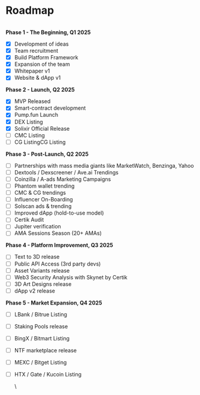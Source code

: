 # Roadmap

<figure><img src="https://1734432750-files.gitbook.io/~/files/v0/b/gitbook-x-prod.appspot.com/o/spaces%2F8jiPYSjwm8eKyTblT7u6%2Fuploads%2FPG09KguOPQwuAx5nudw3%2Fimage.png?alt=media&#x26;token=c1dcf452-5c11-4e75-9f4b-6fd2184afb37" alt=""><figcaption></figcaption></figure>

**Phase 1 - The Beginning, Q1 2025**

* [x] Development of ideas
* [x] Team recruitment
* [x] Build Platform Framework
* [x] Expansion of the team
* [x] Whitepaper v1
* [x] Website & dApp v1

**Phase 2 - Launch, Q2 2025**

* [x] MVP Released
* [x] Smart-contract development
* [x] Pump.fun Launch
* [x] DEX Listing
* [x] Solixir Official Release
* [ ] CMC Listing
* [ ] CG ListingCG Listing

**Phase 3 - Post-Launch, Q2 2025**

* [ ] Partnerships with mass media giants like MarketWatch, Benzinga, Yahoo
* [ ] Dextools / Dexscreener / Ave.ai Trendings
* [ ] Coinzilla / A-ads Marketing Campaigns
* [ ] Phantom wallet trending
* [ ] CMC & CG trendings
* [ ] Influencer On-Boarding
* [ ] Solscan ads & trending
* [ ] Improved dApp (hold-to-use model)
* [ ] Certik Audit
* [ ] Jupiter verification
* [ ] AMA Sessions Season (20+ AMAs)

**Phase 4 - Platform Improvement, Q3 2025**

* [ ] Text to 3D release
* [ ] Public API Access (3rd party devs)
* [ ] Asset Variants release
* [ ] Web3 Security Analysis with Skynet by Certik
* [ ] 3D Art Designs release
* [ ] dApp v2 release

**Phase 5 - Market Expansion, Q4 2025**

* [ ] LBank / Bitrue Listing
* [ ] Staking Pools release
* [ ] BingX / Bitmart Listing
* [ ] NTF marketplace release
* [ ] MEXC / Bitget Listing
*   [ ] HTX / Gate / Kucoin Listing

    \
